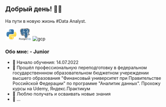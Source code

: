 ## Добрый день! 🙌🏻

На пути в новую жизнь #Data Analyst. 

<img src="https://raw.githubusercontent.com/devicons/devicon/master/icons/python/python-original.svg" alt="питон" width="40" height="40" style="max-width: 100%;">   <img src="https://raw.githubusercontent.com/devicons/devicon/master/icons/postgresql/postgresql-original-wordmark.svg" alt="postgresql" width="40" height="40" style="max-width: 100%;"> <img src="https://www.vectorlogo.zone/logos/google_cloud/google_cloud-icon.svg" alt="gcp" width="40" height="40" style="max-width: 100%;">


### Обо мне: - Junior
* 🌄 Начало обучения: 14.07.2022
* 🌅 Прошёл профессиональную переподготовку в федеральном государственнном образовательном бюджетном учереждении высшего образования 
"Финансовый университет при Правительстве Российской Федерации" по программе "Аналитик данных". Прохожу курсы на Udemy, Яндекс.Практикум
* 🌆 Люблю получать и осваивать новые знания
* 🌇 ...
